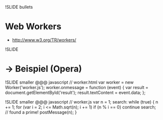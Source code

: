 !SLIDE bullets
# Web Workers
* <http://www.w3.org/TR/workers/>

!SLIDE
# → Beispiel (Opera)

!SLIDE smaller
    @@@ javascript
    // worker.html
    var worker = new Worker('worker.js');
    worker.onmessage = function (event) {
      var result = document.getElementById('result');
      result.textContent = event.data;
    };

!SLIDE smaller
    @@@ javascript
    // worker.js
    var n = 1;
    search: while (true) {
      n += 1;
      for (var i = 2; i <= Math.sqrt(n); i += 1)
        if (n % i == 0)
         continue search;
      // found a prime!
      postMessage(n);
    }

